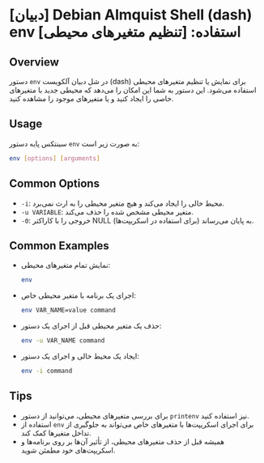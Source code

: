 # [دبیان] Debian Almquist Shell (dash) env استفاده: [تنظیم متغیرهای محیطی]

## Overview
دستور `env` در شل دبیان آلکویست (dash) برای نمایش یا تنظیم متغیرهای محیطی استفاده می‌شود. این دستور به شما این امکان را می‌دهد که محیطی جدید با متغیرهای خاصی را ایجاد کنید و یا متغیرهای موجود را مشاهده کنید.

## Usage
سینتکس پایه دستور `env` به صورت زیر است:

```bash
env [options] [arguments]
```

## Common Options
- `-i`: محیط خالی را ایجاد می‌کند و هیچ متغیر محیطی را به ارث نمی‌برد.
- `-u VARIABLE`: متغیر محیطی مشخص شده را حذف می‌کند.
- `-0`: خروجی را با کاراکتر NULL به پایان می‌رساند (برای استفاده در اسکریپت‌ها).

## Common Examples
- نمایش تمام متغیرهای محیطی:
  ```bash
  env
  ```

- اجرای یک برنامه با متغیر محیطی خاص:
  ```bash
  env VAR_NAME=value command
  ```

- حذف یک متغیر محیطی قبل از اجرای یک دستور:
  ```bash
  env -u VAR_NAME command
  ```

- ایجاد یک محیط خالی و اجرای یک دستور:
  ```bash
  env -i command
  ```

## Tips
- برای بررسی متغیرهای محیطی، می‌توانید از دستور `printenv` نیز استفاده کنید.
- استفاده از `env` برای اجرای اسکریپت‌ها با متغیرهای خاص می‌تواند به جلوگیری از تداخل متغیرها کمک کند.
- همیشه قبل از حذف متغیرهای محیطی، از تأثیر آن‌ها بر روی برنامه‌ها و اسکریپت‌های خود مطمئن شوید.